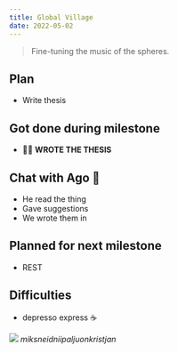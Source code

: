 ```yaml
---
title: Global Village
date: 2022-05-02
---
```

> Fine-tuning the music of the spheres.


## Plan
- Write thesis

## Got done during milestone
- 🐞🐝 **WROTE THE THESIS**

## Chat with Ago 🐢
- He read the thing
- Gave suggestions
- We wrote them in


## Planned for next milestone
- REST


## Difficulties
- depresso express ☕



![](/miksneidniipaljuon.gif)
_miksneidniipaljuonkristjan_